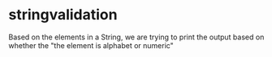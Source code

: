 # stringvalidation
Based on the elements in a String, we are trying to print the output based on whether the "the element is alphabet or numeric"
